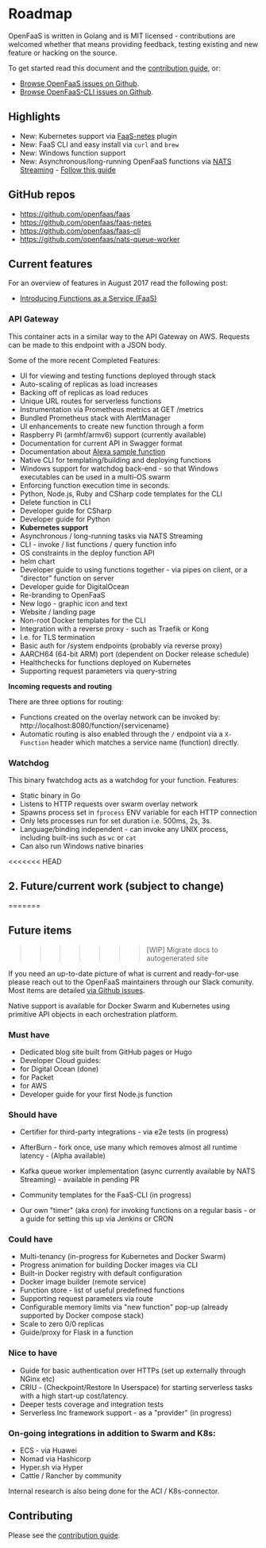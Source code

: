 # Roadmap


OpenFaaS is written in Golang and is MIT licensed - contributions are welcomed whether that means providing feedback, testing existing and new feature or hacking on the source.

To get started read this document and the [contribution guide](contributing.md), or:

* [Browse OpenFaaS issues on Github](https://github.com/openfaas/faas/issues).
* [Browse OpenFaaS-CLI issues on Github](https://github.com/openfaas/faas-cli/issues).

## Highlights

* New: Kubernetes support via [FaaS-netes](https://github.com/openfaas/faas-netes) plugin
* New: FaaS CLI and easy install via `curl` and `brew`
* New: Windows function support
* New: Asynchronous/long-running OpenFaaS functions via [NATS Streaming](https://nats.io/documentation/streaming/nats-streaming-intro/) - [Follow this guide](developer/functions.md#asynchronous-processing)


## GitHub repos

* https://github.com/openfaas/faas
* https://github.com/openfaas/faas-netes
* https://github.com/openfaas/faas-cli
* https://github.com/openfaas/nats-queue-worker

## Current features

For an overview of features in August 2017 read the following post:

* [Introducing Functions as a Service (FaaS)](https://blog.alexellis.io/introducing-functions-as-a-service/)

### API Gateway

This container acts in a similar way to the API Gateway on AWS. Requests can be made to this endpoint with a JSON body.

Some of the more recent Completed Features:

* UI for viewing and testing functions deployed through stack
* Auto-scaling of replicas as load increases
* Backing off of replicas as load reduces
* Unique URL routes for serverless functions
* Instrumentation via Prometheus metrics at GET /metrics
* Bundled Prometheus stack with AlertManager
* UI enhancements to create new function through a form
* Raspberry Pi (armhf/armv6) support (currently available)
* Documentation for current API in Swagger format
* Documentation about [Alexa sample function](https://blog.alexellis.io/serverless-alexa-skill-mobymingle/)
* Native CLI for templating/building and deploying functions
* Windows support for watchdog back-end - so that Windows executables can be used in a multi-OS swarm
* Enforcing function execution time in seconds.
* Python, Node.js, Ruby and CSharp code templates for the CLI
* Delete function in CLI
* Developer guide for CSharp
* Developer guide for Python
* **Kubernetes support**
* Asynchronous / long-running tasks via NATS Streaming
* CLI - invoke / list functions / query function info
* OS constraints in the deploy function API
* helm chart
* Developer guide to using functions together - via pipes on client, or a "director" function on server
* Developer guide for DigitalOcean
* Re-branding to OpenFaaS
 * New logo - graphic icon and text
 * Website / landing page
* Non-root Docker templates for the CLI
* Integration with a reverse proxy - such as Traefik or Kong
 * I.e. for TLS termination
 * Basic auth for /system endpoints (probably via reverse proxy)
* AARCH64 (64-bit ARM) port (dependent on Docker release schedule)
* Healthchecks for functions deployed on Kubernetes
* Supporting request parameters via query-string

**Incoming requests and routing**

There are three options for routing:

* Functions created on the overlay network can be invoked by: http://localhost:8080/function/{servicename}
* Automatic routing is also enabled through the `/` endpoint via a `X-Function` header which matches a service name (function) directly.

### Watchdog

This binary fwatchdog acts as a watchdog for your function. Features:

* Static binary in Go
* Listens to HTTP requests over swarm overlay network
* Spawns process set in `fprocess` ENV variable for each HTTP connection
* Only lets processes run for set duration i.e. 500ms, 2s, 3s.
* Language/binding independent - can invoke any UNIX process, including built-ins such as `wc` or `cat`
* Can also run Windows native binaries

<<<<<<< HEAD
## 2. Future/current work (subject to change)
=======
## Future items
>>>>>>> [WIP] Migrate docs to autogenerated site

If you need an up-to-date picture of what is current and ready-for-use please reach out to the OpenFaaS maintainers through our Slack comunity. Most items are detailed [via Github issues](https://github.com/openfaas/faas/issues).

Native support is available for Docker Swarm and Kubernetes using primitive API objects in each orchestration platform.

### Must have

* Dedicated blog site built from GitHub pages or Hugo
* Developer Cloud guides:
 * for Digital Ocean (done)
 * for Packet
 * for AWS
* Developer guide for your first Node.js function

### Should have

* Certifier for third-party integrations - via e2e tests (in progress) 
* AfterBurn - fork once, use many which removes almost all runtime latency - (Alpha available)
* Kafka queue worker implementation (async currently available by NATS Streaming) - available in pending PR

* Community templates for the FaaS-CLI (in progress)
* Our own "timer" (aka cron) for invoking functions on a regular basis - or a guide for setting this up via Jenkins or CRON

### Could have

* Multi-tenancy (in-progress for Kubernetes and Docker Swarm)
* Progress animation for building Docker images via CLI
* Built-in Docker registry with default configuration
* Docker image builder (remote service)
* Function store - list of useful predefined functions
* Supporting request parameters via route
* Configurable memory limits via "new function" pop-up (already supported by Docker compose stack)
* Scale to zero 0/0 replicas
* Guide/proxy for Flask in a function


### Nice to have

* Guide for basic authentication over HTTPs (set up externally through NGinx etc)
* CRIU - (Checkpoint/Restore In Userspace) for starting serverless tasks with a high start-up cost/latency.
* Deeper tests coverage and integration tests
* Serverless Inc framework support - as a "provider" (in progress)

### On-going integrations in addition to Swarm and K8s:

* ECS - via Huawei
* Nomad via Hashicorp
* Hyper.sh via Hyper
* Cattle / Rancher by community

Internal research is also being done for the ACI / K8s-connector.

## Contributing

Please see the [contribution guide](contributing.md).
